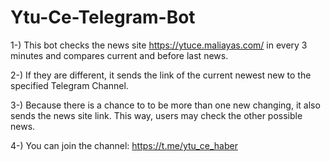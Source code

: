 # Ytu-Ce-Telegram-Bot

1-) This bot checks the news site https://ytuce.maliayas.com/ in every 3 minutes and compares current and before last news.

2-) If they are different, it sends the link of the current newest new to the specified Telegram Channel.

3-) Because there is a chance to to be more than one new changing, it also sends the news site link. This way, users may check the other possible news.
 
4-) You can join the channel: https://t.me/ytu_ce_haber
